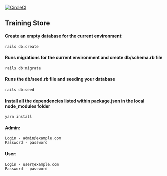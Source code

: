 [![CircleCI](https://circleci.com/gh/EugenePetrik/training_store/tree/master.svg?style=svg)](https://circleci.com/gh/EugenePetrik/training_store/tree/master)

## Training Store

#### Create an empty database for the current environment:
```shell
rails db:create
```

#### Runs migrations for the current environment and create db/schema.rb file
```shell
rails db:migrate
```

#### Runs the db/seed.rb file and seeding your database
```shell
rails db:seed
```

#### Install all the dependencies listed within package.json in the local node_modules folder
```shell
yarn install
```

#### Admin:
```shell
Login - admin@example.com
Password - password
```

#### User:
```shell
Login - user@example.com
Password - password
```
